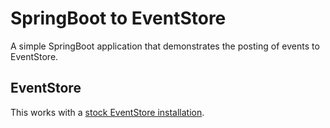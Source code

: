 # SpringBoot to EventStore

A simple SpringBoot application that demonstrates the posting of events to EventStore.

## EventStore

This works with a [stock EventStore installation](http://docs.geteventstore.com/introduction/).
